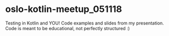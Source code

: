 # oslo-kotlin-meetup_051118
Testing in Kotlin and YOU! Code examples and slides from my presentation. Code is meant to be educational, not perfectly structured :) 
